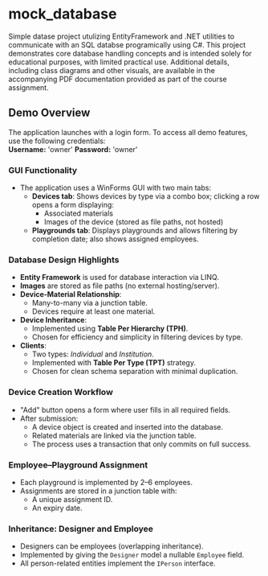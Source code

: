 # mock_database

Simple datase project utulizing EntityFramework and .NET utilities to communicate with an SQL databse programically using C#. This project demonstrates core database handling concepts and is intended solely for educational purposes, with limited practical use.
Additional details, including class diagrams and other visuals, are available in the accompanying PDF documentation provided as part of the course assignment.

## Demo Overview

The application launches with a login form. To access all demo features, use the following credentials:  
**Username:** 'owner'
**Password:** 'owner'

### GUI Functionality

- The application uses a WinForms GUI with two main tabs:
  - **Devices tab**: Shows devices by type via a combo box; clicking a row opens a form displaying:
    - Associated materials
    - Images of the device (stored as file paths, not hosted)
  - **Playgrounds tab**: Displays playgrounds and allows filtering by completion date; also shows assigned employees.

### Database Design Highlights

- **Entity Framework** is used for database interaction via LINQ.
- **Images** are stored as file paths (no external hosting/server).
- **Device-Material Relationship**: 
  - Many-to-many via a junction table.
  - Devices require at least one material.
- **Device Inheritance**:
  - Implemented using **Table Per Hierarchy (TPH)**.
  - Chosen for efficiency and simplicity in filtering devices by type.
- **Clients**:
  - Two types: *Individual* and *Institution*.
  - Implemented with **Table Per Type (TPT)** strategy.
  - Chosen for clean schema separation with minimal duplication.

### Device Creation Workflow

- "Add" button opens a form where user fills in all required fields.
- After submission:
  - A device object is created and inserted into the database.
  - Related materials are linked via the junction table.
  - The process uses a transaction that only commits on full success.

### Employee–Playground Assignment

- Each playground is implemented by 2–6 employees.
- Assignments are stored in a junction table with:
  - A unique assignment ID.
  - An expiry date.

### Inheritance: Designer and Employee

- Designers can be employees (overlapping inheritance).
- Implemented by giving the `Designer` model a nullable `Employee` field.
- All person-related entities implement the `IPerson` interface.
